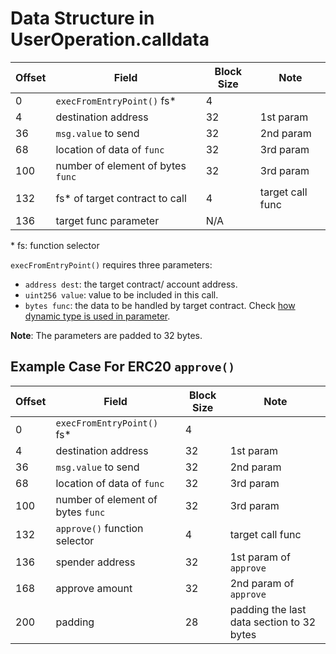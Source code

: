 # Data Structure in UserOperation.calldata

| Offset | Field                             | Block Size | Note             |
| ------ | --------------------------------- | ---------- | ---------------- |
| 0      | `execFromEntryPoint()` fs\*       | 4          |                  |
| 4      | destination address               | 32         | 1st param        |
| 36     | `msg.value` to send               | 32         | 2nd param        |
| 68     | location of data of `func`        | 32         | 3rd param        |
| 100    | number of element of bytes `func` | 32         | 3rd param        |
| 132    | fs\* of target contract to call   | 4          | target call func |
| 136    | target func parameter             | N/A        |                  |

\* fs: function selector

`execFromEntryPoint()` requires three parameters:

- `address dest`: the target contract/ account address.
- `uint256 value`: value to be included in this call.
- `bytes func`: the data to be handled by target contract. Check [how dynamic type is used in parameter](https://docs.soliditylang.org/en/v0.8.11/abi-spec.html#use-of-dynamic-types).

**Note**: The parameters are padded to 32 bytes.

## Example Case For ERC20 `approve()`

| Offset | Field                             | Block Size | Note                                      |
| ------ | --------------------------------- | ---------- | ----------------------------------------- |
| 0      | `execFromEntryPoint()` fs\*       | 4          |                                           |
| 4      | destination address               | 32         | 1st param                                 |
| 36     | `msg.value` to send               | 32         | 2nd param                                 |
| 68     | location of data of `func`        | 32         | 3rd param                                 |
| 100    | number of element of bytes `func` | 32         | 3rd param                                 |
| 132    | `approve()` function selector     | 4          | target call func                          |
| 136    | spender address                   | 32         | 1st param of `approve`                    |
| 168    | approve amount                    | 32         | 2nd param of `approve`                    |
| 200    | padding                           | 28         | padding the last data section to 32 bytes |
